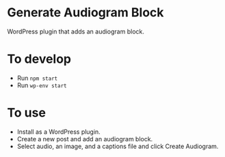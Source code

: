# Generate Audiogram Block

WordPress plugin that adds an audiogram block.

# To develop

-   Run `npm start`
-   Run `wp-env start`

# To use

-   Install as a WordPress plugin.
-   Create a new post and add an audiogram block.
-   Select audio, an image, and a captions file and click Create Audiogram.
